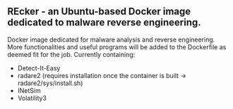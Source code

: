 ## REcker - an Ubuntu-based Docker image dedicated to malware reverse engineering.

Docker image dedicated for malware analysis and reverse engineering. More functionalities and useful programs will be added to the Dockerfile as deemed fit for the job.
Currently containing:
- Detect-It-Easy
- radare2 (requires installation once the container is built -> radare2/sys/install.sh)
- INetSim
- Volatility3

